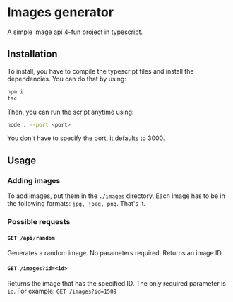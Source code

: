 # Images generator

A simple image api 4-fun project in typescript.

## Installation
To install, you have to compile the typescript files and install the dependencies. You can do that by using:
```sh
npm i
tsc
```
Then, you can run the script anytime using:
```sh
node . --port <port>
```
You don't have to specify the port, it defaults to 3000.

## Usage

### Adding images
To add images, put them in the `./images` directory. Each image has to be in the following formats: `jpg, jpeg, png`. That's it.

### Possible requests

#### `GET /api/random`
Generates a random image. No parameters required. Returns an image ID.

#### `GET /images?id=<id>`
Returns the image that has the specified ID. The only required parameter is `id`. For example: `GET /images?id=1509`
